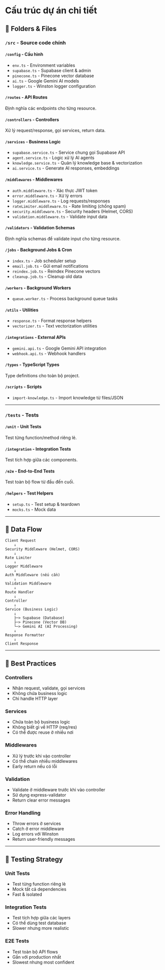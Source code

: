 # Cấu trúc dự án chi tiết

## 📁 Folders & Files

### `/src` - Source code chính

#### `/config` - Cấu hình

- `env.ts` - Environment variables
- `supabase.ts` - Supabase client & admin
- `pinecone.ts` - Pinecone vector database
- `ai.ts` - Google Gemini AI models
- `logger.ts` - Winston logger configuration

#### `/routes` - API Routes

Định nghĩa các endpoints cho từng resource.

#### `/controllers` - Controllers

Xử lý request/response, gọi services, return data.

#### `/services` - Business Logic

- `supabase.service.ts` - Service chung gọi Supabase API
- `agent.service.ts` - Logic xử lý AI agents
- `knowledge.service.ts` - Quản lý knowledge base & vectorization
- `ai.service.ts` - Generate AI responses, embeddings

#### `/middlewares` - Middlewares

- `auth.middleware.ts` - Xác thực JWT token
- `error.middleware.ts` - Xử lý errors
- `logger.middleware.ts` - Log requests/responses
- `rateLimiter.middleware.ts` - Rate limiting (chống spam)
- `security.middleware.ts` - Security headers (Helmet, CORS)
- `validation.middleware.ts` - Validate input data

#### `/validators` - Validation Schemas

Định nghĩa schemas để validate input cho từng resource.

#### `/jobs` - Background Jobs & Cron

- `index.ts` - Job scheduler setup
- `email.job.ts` - Gửi email notifications
- `reindex.job.ts` - Reindex Pinecone vectors
- `cleanup.job.ts` - Cleanup old data

#### `/workers` - Background Workers

- `queue.worker.ts` - Process background queue tasks

#### `/utils` - Utilities

- `response.ts` - Format response helpers
- `vectorizer.ts` - Text vectorization utilities

#### `/integrations` - External APIs

- `gemini.api.ts` - Google Gemini API integration
- `webhook.api.ts` - Webhook handlers

#### `/types` - TypeScript Types

Type definitions cho toàn bộ project.

#### `/scripts` - Scripts

- `import-knowledge.ts` - Import knowledge từ files/JSON

---

### `/tests` - Tests

#### `/unit` - Unit Tests

Test từng function/method riêng lẻ.

#### `/integration` - Integration Tests

Test tích hợp giữa các components.

#### `/e2e` - End-to-End Tests

Test toàn bộ flow từ đầu đến cuối.

#### `/helpers` - Test Helpers

- `setup.ts` - Test setup & teardown
- `mocks.ts` - Mock data

---

## 🔄 Data Flow

```
Client Request
    ↓
Security Middleware (Helmet, CORS)
    ↓
Rate Limiter
    ↓
Logger Middleware
    ↓
Auth Middleware (nếu cần)
    ↓
Validation Middleware
    ↓
Route Handler
    ↓
Controller
    ↓
Service (Business Logic)
    ↓
    ├─> Supabase (Database)
    ├─> Pinecone (Vector DB)
    └─> Gemini AI (AI Processing)
    ↓
Response Formatter
    ↓
Client Response
```

---

## 🎯 Best Practices

### Controllers

- Nhận request, validate, gọi services
- Không chứa business logic
- Chỉ handle HTTP layer

### Services

- Chứa toàn bộ business logic
- Không biết gì về HTTP (req/res)
- Có thể được reuse ở nhiều nơi

### Middlewares

- Xử lý trước khi vào controller
- Có thể chain nhiều middlewares
- Early return nếu có lỗi

### Validation

- Validate ở middleware trước khi vào controller
- Sử dụng express-validator
- Return clear error messages

### Error Handling

- Throw errors ở services
- Catch ở error middleware
- Log errors với Winston
- Return user-friendly messages

---

## 🧪 Testing Strategy

### Unit Tests

- Test từng function riêng lẻ
- Mock tất cả dependencies
- Fast & isolated

### Integration Tests

- Test tích hợp giữa các layers
- Có thể dùng test database
- Slower nhưng more realistic

### E2E Tests

- Test toàn bộ API flows
- Gần với production nhất
- Slowest nhưng most confident
